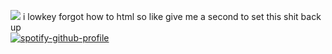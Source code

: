 ![](https://komarev.com/ghpvc/?username=innocntluvr)
i lowkey forgot how to html so like give me a second to set this shit back up 
<br> [![spotify-github-profile](https://spotify-github-profile.kittinanx.com/api/view?uid=58v4bgn913mo9fs0czwekk4cg&cover_image=true&theme=default&show_offline=false&background_color=121212&interchange=false)](https://github.com/kittinan/spotify-github-profile)

